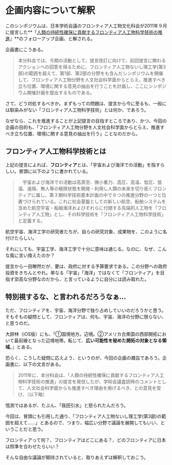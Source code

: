 企画内容について解釈
============

このシンポジウムは、日本学術会議のフロンティア人工物文化科会が2011年９月に提言した**「[人類の持続性確保に貢献するフロンティア人工物科学技術の推進](http://www.scj.go.jp/ja/info/kohyo/pdf/kohyo-21-t130-11.pdf)」**のフォローアップ企画、と解される。

企画書にこうある。

> 本分科会では、今期の活動として、提言改訂に向けて、前回提言に関わるアクションへの回答を得るために、フロンティア人工物ないし理工学(第3部)の範囲を超えて、第1部、第2部の分野をも含んだシンポジウムを開催して、フロンティア人工物分野を人文社会科学面からとらえ、推進すべき立ち位置、環境に関する意見の抽出を行うことを計画し、ここにシンポジウム開催計画を提出するものである。

さて、どう対処するべきか。まずもっての問題は、提言から今に至るも、一般には馴染みがない「フロンティア人工物科学技術」とは何か、であろう。

なぜなら、これを推進することが上記提言の目指すところであり、かつ、今回の企画の目的も、「フロンティア人工物分野を人文社会科学面からとらえ、推進すべき立ち位置、環境に関する意見の抽出を行う」ことなのだから。

フロンティア人工物科学技術とは
----------------------------------

上記の提言によれば、**フロンティア**とは、「宇宙および海洋での活動」を指すらしい。冒頭に以下のように書かれている。

>   　宇宙および海洋での活動は高真空、微小重力、高圧、高温、低圧、低温、遠隔、無人等の極限状態を開発・利用し人類の未来を切り拓くフロンティアに属し、第３期科学技術基本計画の中で８つの推進分野の一つと位置づけられている。これに社会基盤としての新しい航空、船舶システムを含めた航空宇宙・船舶海洋およびそれらに付随する先端的人工物を「フロンティア人工物」とし、その科学技術を「フロンティア人工物科学技術」と定義する。

航空宇宙、海洋工学の研究者たちが、自らの研究対象、成果物を、このように名付けたらしい。

それにしても、宇宙工学、海洋工学で十分に意味は通じる。なのに、なぜ、こんな風に言い換えたのか？

提言から一目瞭然だが、要は、政府に対する予算要求である。この分野への政府投資をきちんとやれ。単なる「宇宙」「海洋」ではなくて「フロンティア」を目指す崇高な分野なのだから、と言っているように自分には読み取れた。

特別視するな、と言われるだろうなぁ…
-----------------------------------------

ただ、フロンティアを、宇宙、海洋分野で独り占めしていいのだろうかと思う。そもそもの疑問として、フロンティアは、何も、宇宙、海洋の分野に限らない、と思うのだ。

大辞林（iOS版）にも、「①国境地方。辺境。②アメリカ合衆国の西部開拓において最前線となった辺境地帯。転じて、**広い可能性を秘めた開拓の対象となる領域**。」とある。

恐らく、こうした疑問に応えよう、というのが、今回の企画の趣旨であろう。企画書に、以下の文言がある。

> 2011年に、本分科会は、「人類の持続性確保に貢献するフロンティア人工物科学技術の推進」の提言を発信したが、学術会議査読時のコメントとして、人文社会科学面からも推進すべき理由を掲げるべき、との意見を受け、（以下略）

憶測ではあるが、たぶん、「我田引水」と怒られたんだろう。

今回は、冒頭にも引用した通り、「フロンティア人工物ないし理工学(第3部)の範囲を超えて……」とあるので、つまり、幅広い分野で議論を展開してもいい、ということだと思う。

フロンティアって何？、フロンティアはどこにある？、どのフロンティアに日本は照準を合わせたらいい？

そんな自由な議論が期待されていると、取りあえずは解釈しておこう。